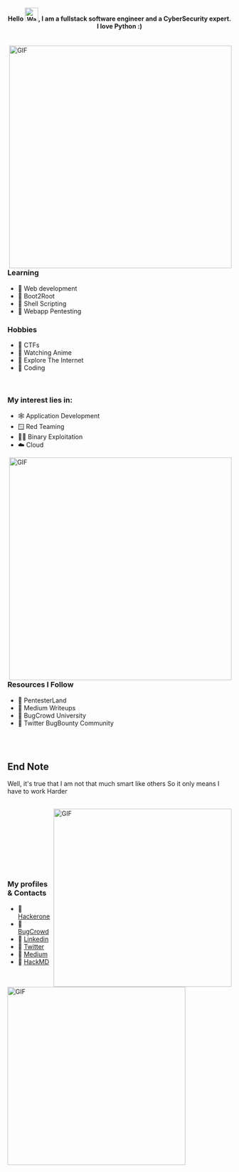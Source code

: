 <!--# 💫 About Me:
A tech newbie 



## 🌐 Socials:
[![Discord](https://img.shields.io/badge/Discord-%237289DA.svg?logo=discord&logoColor=white)](https://discord.gg/#4743) [![LinkedIn](https://img.shields.io/badge/LinkedIn-%230077B5.svg?logo=linkedin&logoColor=white)](https://linkedin.com/in/joel-kores-b88983174) [![Medium](https://img.shields.io/badge/Medium-12100E?logo=medium&logoColor=white)](https://medium.com/@0xAckerMan) [![Stack Overflow](https://img.shields.io/badge/-Stackoverflow-FE7A16?logo=stack-overflow&logoColor=white)](https://stackoverflow.com/users/14801691) [![Twitter](https://img.shields.io/badge/Twitter-%231DA1F2.svg?logo=Twitter&logoColor=white)](https://twitter.com/K0r3s) 

# 💻 Tech Stack:
![CSS3](https://img.shields.io/badge/css3-%231572B6.svg?style=for-the-badge&logo=css3&logoColor=white) ![C](https://img.shields.io/badge/c-%2300599C.svg?style=for-the-badge&logo=c&logoColor=white) ![AWS](https://img.shields.io/badge/AWS-%23FF9900.svg?style=for-the-badge&logo=amazon-aws&logoColor=white) ![Azure](https://img.shields.io/badge/azure-%230072C6.svg?style=for-the-badge&logo=azure-devops&logoColor=white) ![Heroku](https://img.shields.io/badge/heroku-%23430098.svg?style=for-the-badge&logo=heroku&logoColor=white) ![Python](https://img.shields.io/badge/python-3670A0?style=for-the-badge&logo=python&logoColor=ffdd54) ![HTML5](https://img.shields.io/badge/html5-%23E34F26.svg?style=for-the-badge&logo=html5&logoColor=white) ![Bootstrap](https://img.shields.io/badge/bootstrap-%23563D7C.svg?style=for-the-badge&logo=bootstrap&logoColor=white) ![Django](https://img.shields.io/badge/django-%23092E20.svg?style=for-the-badge&logo=django&logoColor=white) ![Flask](https://img.shields.io/badge/flask-%23000.svg?style=for-the-badge&logo=flask&logoColor=white) ![React](https://img.shields.io/badge/react-%2320232a.svg?style=for-the-badge&logo=react&logoColor=%2361DAFB) ![Apache](https://img.shields.io/badge/apache-%23D42029.svg?style=for-the-badge&logo=apache&logoColor=white) ![Nginx](https://img.shields.io/badge/nginx-%23009639.svg?style=for-the-badge&logo=nginx&logoColor=white) ![MongoDB](https://img.shields.io/badge/MongoDB-%234ea94b.svg?style=for-the-badge&logo=mongodb&logoColor=white) ![MySQL](https://img.shields.io/badge/mysql-%2300f.svg?style=for-the-badge&logo=mysql&logoColor=white) ![SQLite](https://img.shields.io/badge/sqlite-%2307405e.svg?style=for-the-badge&logo=sqlite&logoColor=white) ![TensorFlow](https://img.shields.io/badge/TensorFlow-%23FF6F00.svg?style=for-the-badge&logo=TensorFlow&logoColor=white) ![Docker](https://img.shields.io/badge/docker-%230db7ed.svg?style=for-the-badge&logo=docker&logoColor=white) ![Notion](https://img.shields.io/badge/Notion-%23000000.svg?style=for-the-badge&logo=notion&logoColor=white)

## 🏆 GitHub Trophies
![](https://github-profile-trophy.vercel.app/?username=0xAckerMan&theme=radical&no-frame=false&no-bg=true&margin-w=4)

# 📊 GitHub Stats:
![](https://github-readme-stats.vercel.app/api?username=0xAckerMan&theme=merko&hide_border=false&include_all_commits=false&count_private=false)<br/>
![](https://github-readme-streak-stats.herokuapp.com/?user=0xAckerMan&theme=merko&hide_border=false)<br/>
![](https://github-readme-stats.vercel.app/api/top-langs/?username=0xAckerMan&theme=merko&hide_border=false&include_all_commits=false&count_private=false&layout=compact)

### ✍️ Random Dev Quote
![](https://quotes-github-readme.vercel.app/api?type=horizontal&theme=radical)

### 😂 Random Dev Meme
<img src="https://random-memer.herokuapp.com/" width="512px"/>

---
[![](https://visitcount.itsvg.in/api?id=0xAckerMan&icon=0&color=3)](https://visitcount.itsvg.in)


  
<!-- Proudly created with GPRM ( https://gprm.itsvg.in ) -->

<!--My interest lies in:
<li>
  🕸️ Application Security
</li>
<li>
  🪟 Red Teaming
</li>
<li>
  👨‍💻 Binary Exploitation
</li>
<li> 
  ☁️ Cloud
</li>
<br>
<br>
<table width="100%"> 
  <tr>
<td width="50%">

<!--
<br><p align="center">HackTheBox/TryHackMe profiles
<br><br> [![HackTheBox](http://www.hackthebox.eu/badge/image/1077862)](https://app.hackthebox.com/profile/1077862)
<br><br> [![TryHackMe](https://tryhackme-badges.s3.amazonaws.com/k0r3s.png)](https://tryhackme.com/p/k0r3s)
</p>
  </td>
  <td width="50%">
-->

<!--## 💰 You can help me by Donating
[![BuyMeACoffee](https://img.shields.io/badge/Buy%20Me%20a%20Coffee-ffdd00?style=for-the-badge&logo=buy-me-a-coffee&logoColor=black)](https://buymeacoffee.com/k0r3s) -->






<h4 align="center">Hello <img src="https://raw.githubusercontent.com/nixin72/nixin72/master/wave.gif" 
         alt="Waving hand animated gif"
         height="30"
         width="30" />, I am a fullstack software engineer and a CyberSecurity expert. I love Python :)
</h4>
</br>
<img hight="900" width="500" alt="GIF" align="right" src="https://i.imgur.com/AkAj5H5.gif"> 

<!--<img heght="900" width="500" alt="GIF" align="right" src="https://i.imgur.com/3EYMoNv.gif">-->


</br>


### Learning
- 🔰 Web development
- 🔰 Boot2Root
- 🔰 Shell Scripting
- 🔰 Webapp Pentesting


### Hobbies
- 🔰 CTFs
- 🔰 Watching Anime
- 🔰 Explore The Internet
- 🔰 Coding

</br>


### My interest lies in:
- 🕸️ Application Development
- 🪟 Red Teaming
- 👨‍💻 Binary Exploitation
- ☁️ Cloud

<img hight="300" width="500" alt="GIF" align="right" src="https://media.giphy.com/media/UGWpLb1b4KddktMz0y/giphy-downsized.gif">
</br>
</br>

### Resources I Follow
- 🔰 PentesterLand
- 🔰 Medium Writeups
- 🔰 BugCrowd University
- 🔰 Twitter BugBounty Community


</br>
</br>

## End Note

Well, it's true that I am not that much smart like others
So it only means I have to work Harder 

</br>
<img heght="400" width="400" alt="GIF" align="right" src="https://i.imgur.com/S4HkTH7.gif">

<img hight="300" width="400" alt="GIF" align="left" src="https://github-readme-streak-stats.herokuapp.com/?user=0xAckerMan&theme=merko&hide_border=false">

</br>
</br>
</br>
</br>
</br>
</br>
</br>
</br>

### My profiles & Contacts
- 🔰 [Hackerone](https://hackerone.com/r41d3n)
- 🔰 [BugCrowd](https://bugcrowd.com/k0r3s)
- 🔰 [Linkedin](https://www.linkedin.com/in/joel-kores-b88983174/)
- 🔰 [Twitter](https://twitter.com/0xAckerMan_)
- 🔰 [Medium](https://medium.com/@kor3s)
- 🔰 [HackMD](https://hackmd.io/@k0r3s)



<!--
[![kOr3s' github stats](https://github-readme-stats.vercel.app/api?username=kOr3s&show_icons=true&count_private=true&theme=radical)](https://github.com/kOr3s/github-readme-stats)

<hr>

<p 
 align="right">
  <img src="https://github.com/ishikkkkaaaa/raw/output/github-contribution-grid-snake.svg" alt="snake"></center>
</p>
-->
<!--
- 👋 Hi, I’m @0xAckerMan
- 👀 I’m interested in ...
- 🌱 I’m currently learning ...
- 💞️ I’m looking to collaborate on ...
- 📫 How to reach me ...

<!---
0xAckerMan/0xAckerMan is a ✨ special ✨ repository because its `README.md` (this file) appears on your GitHub profile.
You can click the Preview link to take a look at your changes.
--->

